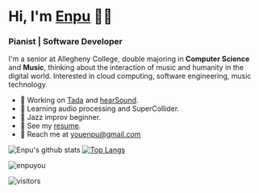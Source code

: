 # Hi, I'm [Enpu](https://enpuyou.netlify.app) :eyes::space_invader:

### Pianist | Software Developer

I'm a senior at Allegheny College, double majoring in **Computer Science** and **Music**,
thinking about the interaction of music and humanity in the digital world. Interested in
cloud computing, software engineering, music technology.

- :dart: Working on [Tada](https://tada-predict.netlify.app) and [hearSound](https://github.com/enpuyou/hearSound).
- :electric_plug: Learning audio processing and SuperCollider.
- :musical_keyboard: Jazz improv beginner.
- :page_facing_up: See my [resume](https://github.com/enpuyou/resume/blob/main/main.pdf).
- :email: Reach me at youenpu@gmail.com

![Enpu's github stats](https://github-readme-stats.vercel.app/api?username=enpuyou&show_icons=true&hide_border=true&count_private=true&title_color=5232a8&icon_color=457a59)
[![Top Langs](https://github-readme-stats.vercel.app/api/top-langs/?username=enpuyou&layout=compact&title_color=5232a8&hide_border=true&langs_count=8)](https://github.com/enpuyou)
<p><img align="center" src="https://github-readme-streak-stats.herokuapp.com/?user=enpuyou&" alt="enpuyou" /></p>


<!-- [![ReadMe Card](https://github-readme-stats.vercel.app/api/pin/?username=Allegheny-Mozilla-Fellows&repo=textMining)](https://github.com/Allegheny-Mozilla-Fellows/textMining)
[![ReadMe Card](https://github-readme-stats.vercel.app/api/pin/?username=Tada-Project&repo=tada)](https://github.com/Tada-Project/tada)
[![ReadMe Card](https://github-readme-stats.vercel.app/api/pin/?username=enpuyou&repo=script-api-lambda-dynamodb)](https://github.com/enpuyou/script-api-lambda-dynamodb)
[![ReadMe Card](https://github-readme-stats.vercel.app/api/pin/?username=GatorEducator&repo=gatorgradle)](https://github.com/GatorEducator/gatorgradle)
[![ReadMe Card](https://github-readme-stats.vercel.app/api/pin/?username=AVMf&repo=avmf)](https://github.com/AVMf/avmf)
[![ReadMe Card](https://github-readme-stats.vercel.app/api/pin/?username=inTestiGator&repo=pytest-santa)](https://github.com/inTestiGator/pytest-santa) -->

 ![visitors](https://visitor-badge.laobi.icu/badge?page_id=enpuyou.enpuyou&title=Views)

